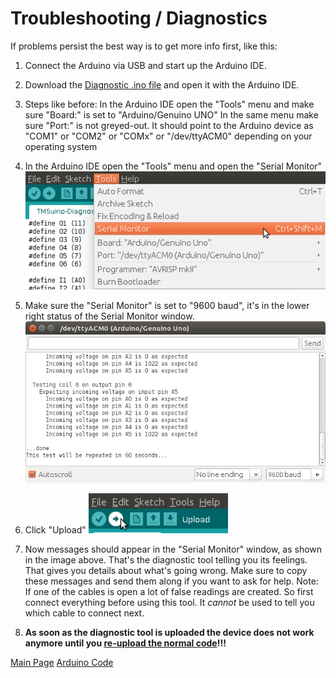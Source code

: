 
# Troubleshooting / Diagnostics

If problems persist the best way is to get more info first, like this:

1. Connect the Arduino via USB and start up the Arduino IDE.

2. Download the [Diagnostic .ino file](../TMSuino-Diagnostic/TMSuino-Diagnostic.ino) and open it with the Arduino IDE.

3. Steps like before:
  In the Arduino IDE open the "Tools" menu and make sure "Board:" is set to "Arduino/Genuino UNO"
  In the same menu make sure "Port:" is not greyed-out. It should point to the Arduino device as "COM1" or "COM2" or "COMx" or "/dev/ttyACM0" depending on your operating system

4. In the Arduino IDE open the "Tools" menu and open the "Serial Monitor"
  ![Serial monitor in menu](../images/ide-tools-menu-serial-monitor.png)

5. Make sure the "Serial Monitor" is set to "9600 baud", it's in the lower right status of the Serial Monitor window.
  ![Serial monitor window](../images/ide-serial-monitor.png)

6. Click "Upload"
  ![Upload button in Arduino IDE](../images/upload-button.png)

7. Now messages should appear in the "Serial Monitor" window, as shown in the image above. That's the diagnostic tool telling you its feelings.
  That gives you details about what's going wrong. 
  Make sure to copy these messages and send them along if you want to ask for help.
  Note: If one of the cables is open a lot of false readings are created. So first connect everything before using this tool.
  It _cannot_ be used to tell you which cable to connect next.

8. **As soon as the diagnostic tool is uploaded the device does not work anymore until you [re-upload the normal code](../code/README.md)!!!**

[Main Page](../README.md)    [Arduino Code](../code/README.md)
